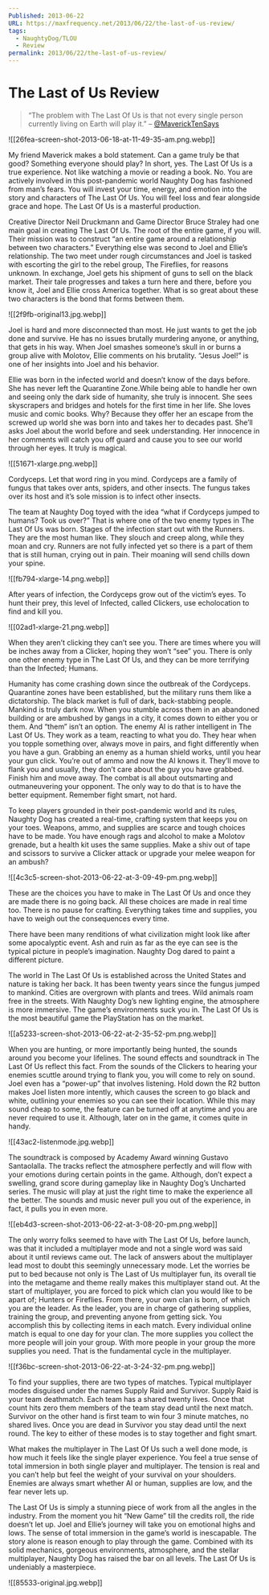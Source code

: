 ```yaml
---
Published: 2013-06-22
URL: https://maxfrequency.net/2013/06/22/the-last-of-us-review/
tags:
  - NaughtyDog/TLOU
  - Review
permalink: 2013/06/22/the-last-of-us-review/
---
```

# The Last of Us Review

> “The problem with The Last Of Us is that not every single person currently living on Earth will play it.” – [@MaverickTenSays](https://twitter.com/MaverickTenSays)

![[26fea-screen-shot-2013-06-18-at-11-49-35-am.png.webp]]

My friend Maverick makes a bold statement. Can a game truly be that good? Something everyone should play? In short, yes. The Last Of Us is a true experience. Not like watching a movie or reading a book. No. You are actively involved in this post-pandemic world Naughty Dog has fashioned from man’s fears. You will invest your time, energy, and emotion into the story and characters of The Last Of Us. You will feel loss and fear alongside grace and hope. The Last Of Us is a masterful production.

Creative Director Neil Druckmann and Game Director Bruce Straley had one main goal in creating The Last Of Us. The root of the entire game, if you will. Their mission was to construct “an entire game around a relationship between two characters.” Everything else was second to Joel and Ellie’s relationship. The two meet under rough circumstances and Joel is tasked with escorting the girl to the rebel group, The Fireflies, for reasons unknown. In exchange, Joel gets his shipment of guns to sell on the black market. Their tale progresses and takes a turn here and there, before you know it, Joel and Ellie cross America together. What is so great about these two characters is the bond that forms between them.

![[2f9fb-original13.jpg.webp]]

Joel is hard and more disconnected than most. He just wants to get the job done and survive. He has no issues brutally murdering anyone, or anything, that gets in his way. When Joel smashes someone’s skull in or burns a group alive with Molotov, Ellie comments on his brutality. “Jesus Joel!” is one of her insights into Joel and his behavior.

Ellie was born in the infected world and doesn’t know of the days before. She has never left the Quarantine Zone.While being able to handle her own and seeing only the dark side of humanity, she truly is innocent. She sees skyscrapers and bridges and hotels for the first time in her life. She loves music and comic books. Why? Because they offer her an escape from the screwed up world she was born into and takes her to decades past. She’ll asks Joel about the world before and seek understanding. Her innocence in her comments will catch you off guard and cause you to see our world through her eyes. It truly is magical.

![[51671-xlarge.png.webp]]

Cordyceps. Let that word ring in you mind. Cordyceps are a family of fungus that takes over ants, spiders, and other insects. The fungus takes over its host and it’s sole mission is to infect other insects.

The team at Naughty Dog toyed with the idea “what if Cordyceps jumped to humans? Took us over?” That is where one of the two enemy types in The Last Of Us was born. Stages of the infection start out with the Runners. They are the most human like. They slouch and creep along, while they moan and cry. Runners are not fully infected yet so there is a part of them that is still human, crying out in pain. Their moaning will send chills down your spine.

![[fb794-xlarge-14.png.webp]]

After years of infection, the Cordyceps grow out of the victim’s eyes. To hunt their prey, this level of Infected, called Clickers, use echolocation to find and kill you.

![[02ad1-xlarge-21.png.webp]]

When they aren’t clicking they can’t see you. There are times where you will be inches away from a Clicker, hoping they won’t “see” you. There is only one other enemy type in The Last Of Us, and they can be more terrifying than the Infected; Humans.

Humanity has come crashing down since the outbreak of the Cordyceps. Quarantine zones have been established, but the military runs them like a dictatorship. The black market is full of dark, back-stabbing people. Mankind is truly dark now. When you stumble across them in an abandoned building or are ambushed by gangs in a city, it comes down to either you or them. And “them” isn’t an option. The enemy AI is rather intelligent in The Last Of Us. They work as a team, reacting to what you do. They hear when you topple something over, always move in pairs, and fight differently when you have a gun. Grabbing an enemy as a human shield works, until you hear your gun click. You’re out of ammo and now the AI knows it. They’ll move to flank you and usually, they don’t care about the guy you have grabbed. Finish him and move away. The combat is all about outsmarting and outmaneuvering your opponent. The only way to do that is to have the better equipment. Remember fight smart, not hard.

To keep players grounded in their post-pandemic world and its rules, Naughty Dog has created a real-time, crafting system that keeps you on your toes. Weapons, ammo, and supplies are scarce and tough choices have to be made. You have enough rags and alcohol to make a Molotov grenade, but a health kit uses the same supplies. Make a shiv out of tape and scissors to survive a Clicker attack or upgrade your melee weapon for an ambush?

![[4c3c5-screen-shot-2013-06-22-at-3-09-49-pm.png.webp]]

These are the choices you have to make in The Last Of Us and once they are made there is no going back. All these choices are made in real time too. There is no pause for crafting. Everything takes time and supplies, you have to weigh out the consequences every time.

There have been many renditions of what civilization might look like after some apocalyptic event. Ash and ruin as far as the eye can see is the typical picture in people’s imagination. Naughty Dog dared to paint a different picture.

The world in The Last Of Us is established across the United States and nature is taking her back. It has been twenty years since the fungus jumped to mankind. Cities are overgrown with plants and trees. Wild animals roam free in the streets. With Naughty Dog’s new lighting engine, the atmosphere is more immersive. The game’s environments suck you in. The Last Of Us is the most beautiful game the PlayStation has on the market.

![[a5233-screen-shot-2013-06-22-at-2-35-52-pm.png.webp]]

When you are hunting, or more importantly being hunted, the sounds around you become your lifelines. The sound effects and soundtrack in The Last Of Us reflect this fact. From the sounds of the Clickers to hearing your enemies scuttle around trying to flank you, you will come to rely on sound. Joel even has a “power-up” that involves listening. Hold down the R2 button makes Joel listen more intently, which causes the screen to go black and white, outlining your enemies so you can see their location. While this may sound cheap to some, the feature can be turned off at anytime and you are never required to use it. Although, later on in the game, it comes quite in handy.

![[43ac2-listenmode.jpg.webp]]

The soundtrack is composed by Academy Award winning Gustavo Santaolalla. The tracks reflect the atmosphere perfectly and will flow with your emotions during certain points in the game. Although, don’t expect a swelling, grand score during gameplay like in Naughty Dog’s Uncharted series. The music will play at just the right time to make the experience all the better. The sounds and music never pull you out of the experience, in fact, it pulls you in even more.

![[eb4d3-screen-shot-2013-06-22-at-3-08-20-pm.png.webp]]

The only worry folks seemed to have with The Last Of Us, before launch, was that it included a multiplayer mode and not a single word was said about it until reviews came out. The lack of answers about the multiplayer lead most to doubt this seemingly unnecessary mode. Let the worries be put to bed because not only is The Last of Us multiplayer fun, its overall tie into the metagame and theme really makes this multiplayer stand out. At the start of multiplayer, you are forced to pick which clan you would like to be apart of; Hunters or Fireflies. From there, your own clan is born, of which you are the leader. As the leader, you are in charge of gathering supplies, training the group, and preventing anyone from getting sick. You accomplish this by collecting items in each match. Every individual online match is equal to one day for your clan. The more supplies you collect the more people will join your group. With more people in your group the more supplies you need. That is the fundamental cycle in the multiplayer.

![[f36bc-screen-shot-2013-06-22-at-3-24-32-pm.png.webp]]

To find your supplies, there are two types of matches. Typical multiplayer modes disguised under the names Supply Raid and Survivor. Supply Raid is your team deathmatch. Each team has a shared twenty lives. Once that count hits zero them members of the team stay dead until the next match. Survivor on the other hand is first team to win four 3 minute matches, no shared lives. Once you are dead in Survivor you stay dead until the next round. The key to either of these modes is to stay together and fight smart.

What makes the multiplayer in The Last Of Us such a well done mode, is how much it feels like the single player experience. You feel a true sense of total immersion in both single player and multiplayer. The tension is real and you can’t help but feel the weight of your survival on your shoulders. Enemies are always smart whether AI or human, supplies are low, and the fear never lets up.

The Last Of Us is simply a stunning piece of work from all the angles in the industry. From the moment you hit “New Game” till the credits roll, the ride doesn’t let up. Joel and Ellie’s journey will take you on emotional highs and lows. The sense of total immersion in the game’s world is inescapable. The story alone is reason enough to play through the game. Combined with its solid mechanics, gorgeous environments, atmosphere, and the stellar multiplayer, Naughty Dog has raised the bar on all levels. The Last Of Us is undeniably a masterpiece.

![[85533-original.jpg.webp]]
